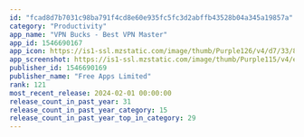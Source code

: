 ```yaml
---
id: "fcad8d7b7031c98ba791f4cd8e60e935fc5fc3d2abffb43528b04a345a19857a"
category: "Productivity"
app_name: "VPN Bucks - Best VPN Master"
app_id: 1546690167
app_icon: https://is1-ssl.mzstatic.com/image/thumb/Purple126/v4/d7/33/82/d733828a-6971-cd77-8695-e6b896be6ab9/AppIcon-0-0-1x_U007emarketing-0-10-0-sRGB-85-220.png/1024x1024bb.png
app_screenshot: https://is1-ssl.mzstatic.com/image/thumb/Purple115/v4/e2/51/7c/e2517cfb-631a-4abb-6f13-099541db9d84/6990c635-1a51-4ae7-9d5c-8fe1983ed535_iphoneX_U622a_U56fe2.png/1242x2688bb.png
publisher_id: 1546690169
publisher_name: "Free Apps Limited"
rank: 121
most_recent_release: 2024-02-01 00:00:00
release_count_in_past_year: 31
release_count_in_past_year_category: 15
release_count_in_past_year_top_in_category: 29
---
```

